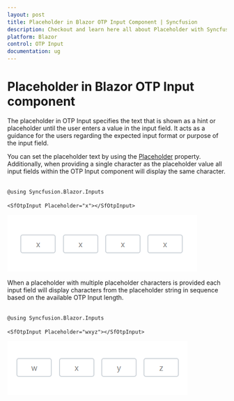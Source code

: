 ```yaml
---
layout: post
title: Placeholder in Blazor OTP Input Component | Syncfusion
description: Checkout and learn here all about Placeholder with Syncfusion Blazor OTP Input component in Blazor Server App and Blazor WebAssembly App.
platform: Blazor
control: OTP Input
documentation: ug
---
```


# Placeholder in Blazor OTP Input component

The placeholder in OTP Input specifies the text that is shown as a hint or placeholder until the user enters a value in the input field. It acts as a guidance for the users regarding the expected input format or purpose of the input field.

You can set the placeholder text by using the [Placeholder](https://help.syncfusion.com/cr/blazor/Syncfusion.Blazor.Inputs.SfOtpInput.html#Syncfusion_Blazor_Inputs_SfOtpInput_Placeholder) property. Additionally, when providing a single character as the placeholder value all input fields within the OTP Input component will display the same character.

```cshtml

@using Syncfusion.Blazor.Inputs

<SfOtpInput Placeholder="x"></SfOtpInput>

```

![Blazor OTP Input Component with Placeholder](images/blazor-otp-char.png)

When a placeholder with multiple placeholder characters is provided each input field will display characters from the placeholder string in sequence based on the available OTP Input length.

```cshtml

@using Syncfusion.Blazor.Inputs

<SfOtpInput Placeholder="wxyz"></SfOtpInput>

```

![Blazor OTP Input Component with Placeholder as string](images/blazor-otp-string.png)
